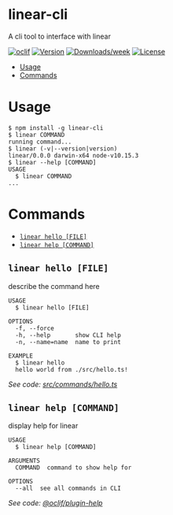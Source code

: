 # linear-cli

A cli tool to interface with linear

[![oclif](https://img.shields.io/badge/cli-oclif-brightgreen.svg)](https://oclif.io)
[![Version](https://img.shields.io/npm/v/linear-cli.svg)](https://npmjs.org/package/linear-cli)
[![Downloads/week](https://img.shields.io/npm/dw/linear-cli.svg)](https://npmjs.org/package/linear-cli)
[![License](https://img.shields.io/npm/l/linear-cli.svg)](https://github.com/zephraph/linear-cli/blob/master/package.json)

<!-- toc -->

- [Usage](#usage)
- [Commands](#commands)
  <!-- tocstop -->

# Usage

<!-- usage -->

```sh-session
$ npm install -g linear-cli
$ linear COMMAND
running command...
$ linear (-v|--version|version)
linear/0.0.0 darwin-x64 node-v10.15.3
$ linear --help [COMMAND]
USAGE
  $ linear COMMAND
...
```

<!-- usagestop -->

# Commands

<!-- commands -->

- [`linear hello [FILE]`](#linear-hello-file)
- [`linear help [COMMAND]`](#linear-help-command)

## `linear hello [FILE]`

describe the command here

```
USAGE
  $ linear hello [FILE]

OPTIONS
  -f, --force
  -h, --help       show CLI help
  -n, --name=name  name to print

EXAMPLE
  $ linear hello
  hello world from ./src/hello.ts!
```

_See code: [src/commands/hello.ts](https://github.com/zephraph/linear-cli/blob/v0.0.0/src/commands/hello.ts)_

## `linear help [COMMAND]`

display help for linear

```
USAGE
  $ linear help [COMMAND]

ARGUMENTS
  COMMAND  command to show help for

OPTIONS
  --all  see all commands in CLI
```

_See code: [@oclif/plugin-help](https://github.com/oclif/plugin-help/blob/v2.2.1/src/commands/help.ts)_

<!-- commandsstop -->
